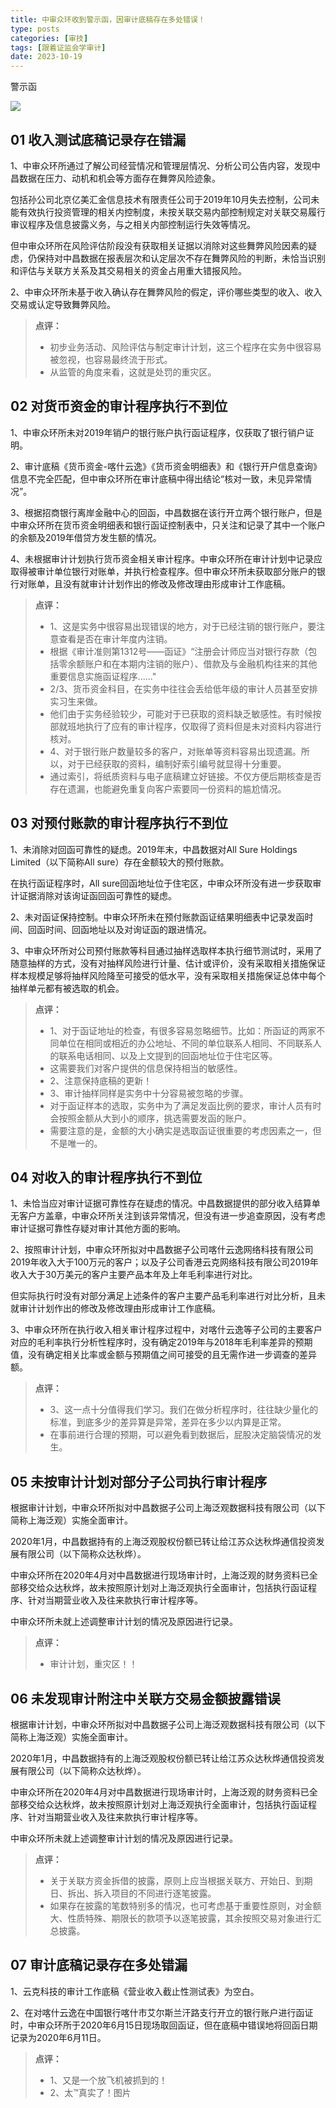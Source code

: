 ```yaml
---
title: 中审众环收到警示函，因审计底稿存在多处错误！
type: posts
categories: [审技]
tags: [跟着证监会学审计]
date: 2023-10-19
---
```

警示函

![](https://img.richfan.site/audit/跟着证监会学审计/中审众环收到警示函，因审计底稿存在多处错误！.webp)

## 01 收入测试底稿记录存在错漏

1、中审众环所通过了解公司经营情况和管理层情况、分析公司公告内容，发现中昌数据在压力、动机和机会等方面存在舞弊风险迹象。

包括孙公司北京亿美汇金信息技术有限责任公司于2019年10月失去控制，公司未能有效执行投资管理的相关内控制度，未按关联交易内部控制规定对关联交易履行审议程序及信息披露义务，与之相关内部控制运行失效等情况。

但中审众环所在风险评估阶段没有获取相关证据以消除对这些舞弊风险因素的疑虑，仍保持对中昌数据在报表层次和认定层次不存在舞弊风险的判断，未恰当识别和评估与关联方关系及其交易相关的资金占用重大错报风险。

2、中审众环所未基于收入确认存在舞弊风险的假定，评价哪些类型的收入、收入交易或认定导致舞弊风险。

> **点评：**
> - 初步业务活动、风险评估与制定审计计划，这三个程序在实务中很容易被忽视，也容易最终流于形式。
> - 从监管的角度来看，这就是处罚的重灾区。

## 02 对货币资金的审计程序执行不到位

1、中审众环所未对2019年销户的银行账户执行函证程序，仅获取了银行销户证明。

2、审计底稿《货币资金-喀什云逸》《货币资金明细表》和《银行开户信息查询》信息不完全匹配，但中审众环所在审计底稿中得出结论“核对一致，未见异常情况”。

3、根据招商银行离岸金融中心的回函，中昌数据在该行开立两个银行账户，但是中审众环所在货币资金明细表和银行函证控制表中，只关注和记录了其中一个账户的余额及2019年借贷方发生额的情况。

4、未根据审计计划执行货币资金相关审计程序。中审众环所在审计计划中记录应取得被审计单位银行对账单，并执行检查程序。但中审众环所未获取部分账户的银行对账单，且没有就审计计划作出的修改及修改理由形成审计工作底稿。

> **点评：**
> - 1、这是实务中很容易出现错误的地方，对于已经注销的银行账户，要注意查看是否在审计年度内注销。
> - 根据《审计准则第1312号——函证》“注册会计师应当对银行存款（包括零余额账户和在本期内注销的账户）、借款及与金融机构往来的其他重要信息实施函证程序......"
> - 2/3、货币资金科目，在实务中往往会丢给低年级的审计人员甚至安排实习生来做。
> - 他们由于实务经验较少，可能对于已获取的资料缺乏敏感性。有时候按部就班地执行了应有的审计程序，仅取得了资料但是未对资料内容进行核对。
> - 4、对于银行账户数量较多的客户，对账单等资料容易出现遗漏。所以，对于已经获取的资料，编制好索引编号就显得十分重要。
> - 通过索引，将纸质资料与电子底稿建立好链接。不仅方便后期核查是否存在遗漏，也能避免重复向客户索要同一份资料的尴尬情况。

## 03 对预付账款的审计程序执行不到位

1、未消除对回函可靠性的疑虑。2019年末，中昌数据对All Sure Holdings Limited（以下简称All sure）存在金额较大的预付账款。

在执行函证程序时，All sure回函地址位于住宅区，中审众环所没有进一步获取审计证据消除对该询证函回函可靠性的疑虑。

2、未对函证保持控制。中审众环所未在预付账款函证结果明细表中记录发函时间、回函时间、回函地址以及对询证函的跟进情况。

3、中审众环所对公司预付账款等科目通过抽样选取样本执行细节测试时，采用了随意抽样的方式，没有对抽样风险进行计量、估计或评价，没有采取相关措施保证样本规模足够将抽样风险降至可接受的低水平，没有采取相关措施保证总体中每个抽样单元都有被选取的机会。


> **点评：**
> - 1、对于函证地址的检查，有很多容易忽略细节。比如：所函证的两家不同单位在相同或相近的办公地址、不同的单位联系人相同、不同联系人的联系电话相同、以及上文提到的回函地址位于住宅区等。
> - 这需要我们对客户提供的信息保持相当的敏感性。
> - 2、注意保持底稿的更新！
> - 3、审计抽样同样是实务中十分容易被忽略的步骤。
> - 对于函证样本的选取，实务中为了满足发函比例的要求，审计人员有时会按照金额从大到小的顺序，挑选需要发函的账户。
> - 需要注意的是，金额的大小确实是选取函证很重要的考虑因素之一，但不是唯一的。

## 04 对收入的审计程序执行不到位

1、未恰当应对审计证据可靠性存在疑虑的情况。中昌数据提供的部分收入结算单无客户方盖章，中审众环所关注到该异常情况，但没有进一步追查原因，没有考虑审计证据可靠性存疑对审计其他方面的影响。

2、按照审计计划，中审众环所拟对中昌数据子公司喀什云逸网络科技有限公司2019年收入大于100万元的客户；以及子公司香港云克网络科技有限公司2019年收入大于30万美元的客户主要产品本年及上年毛利率进行对比。

但实际执行时没有对部分满足上述条件的客户主要产品毛利率进行对比分析，且未就审计计划作出的修改及修改理由形成审计工作底稿。

3、中审众环所在执行收入相关审计程序过程中，对喀什云逸等子公司的主要客户对应的毛利率执行分析性程序时，没有确定2019年与2018年毛利率差异的预期值，没有确定相关比率或金额与预期值之间可接受的且无需作进一步调查的差异额。

> **点评：**
> - 3、这一点十分值得我们学习。我们在做分析程序时，往往缺少量化的标准，到底多少的差异算是异常，差异在多少以内算是正常。
> - 在事前进行合理的预期，可以避免看到数据后，屁股决定脑袋情况的发生。

## 05 未按审计计划对部分子公司执行审计程序

根据审计计划，中审众环所拟对中昌数据子公司上海泛观数据科技有限公司（以下简称上海泛观）实施全面审计。

2020年1月，中昌数据持有的上海泛观股权份额已转让给江苏众达秋烨通信投资发展有限公司（以下简称众达秋烨）。

中审众环所在2020年4月对中昌数据进行现场审计时，上海泛观的财务资料已全部移交给众达秋烨，故未按照原计划对上海泛观执行全面审计，包括执行函证程序、针对当期营业收入及往来款执行审计程序等。

中审众环所未就上述调整审计计划的情况及原因进行记录。


> **点评：**
> - 审计计划，重灾区！！

## 06 未发现审计附注中关联方交易金额披露错误

根据审计计划，中审众环所拟对中昌数据子公司上海泛观数据科技有限公司（以下简称上海泛观）实施全面审计。

2020年1月，中昌数据持有的上海泛观股权份额已转让给江苏众达秋烨通信投资发展有限公司（以下简称众达秋烨）。

中审众环所在2020年4月对中昌数据进行现场审计时，上海泛观的财务资料已全部移交给众达秋烨，故未按照原计划对上海泛观执行全面审计，包括执行函证程序、针对当期营业收入及往来款执行审计程序等。

中审众环所未就上述调整审计计划的情况及原因进行记录。


> **点评：**
> - 关于关联方资金拆借的披露，原则上应当根据关联方、开始日、到期日、拆出、拆入项目的不同进行逐笔披露。
> - 如果存在披露的笔数特别多的情况，也可考虑基于重要性原则，对金额大、性质特殊、期限长的款项予以逐笔披露，其余按照交易对象进行汇总披露。

## 07 审计底稿记录存在多处错漏

1、云克科技的审计工作底稿《营业收入截止性测试表》为空白。

2、在对喀什云逸在中国银行喀什市艾尔斯兰汗路支行开立的银行账户进行函证时，中审众环所于2020年6月15日现场取回函证，但在底稿中错误地将回函日期记录为2020年6月11日。

> **点评：**
> - 1、又是一个放飞机被抓到的！
> - 2、太™真实了！图片